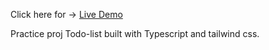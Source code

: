 Click here for -> [Live Demo](https://chukulert.github.io/react-ts-todolist/)

Practice proj Todo-list built with Typescript and tailwind css. 